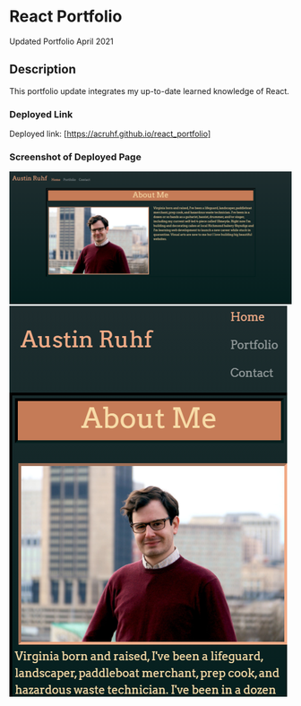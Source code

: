 # React Portfolio

Updated Portfolio April 2021

## Description
 
This portfolio update integrates my up-to-date learned knowledge of React.

### Deployed Link

Deployed link: [https://acruhf.github.io/react_portfolio]

### Screenshot of Deployed Page
![screenshot](src/assets/screenshots/screenshot_full.png "Site Preview")
![screenshot](src/assets/screenshots/screenshot_mobile.png "Mobile Site Preview")
